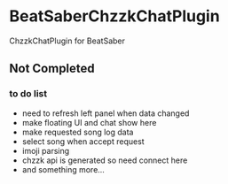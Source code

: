 # BeatSaberChzzkChatPlugin
ChzzkChatPlugin for BeatSaber

## Not Completed
### to do list
- need to refresh left panel when data changed
- make floating UI and chat show here
- make requested song log data
- select song when accept request
- imoji parsing
- chzzk api is generated so need connect here
- and something more...
